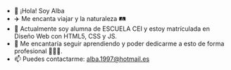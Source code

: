 - 👋 ¡Hola! Soy Alba 
- ✈️ Me encanta viajar y la naturaleza 🛤️ 
- 🌱 Actualmente soy alumna de ESCUELA CEI y estoy matrículada en Diseño Web con HTML5, CSS y JS. 
- 💞️ Me encantaría seguir aprendiendo y poder dedicarme a esto de forma profesional 🚀👩‍💻. 
- 📫 Puedes contactarme: alba.1997@hotmail.es 


<!---
alba1997alumnoscei/alba1997alumnoscei is a ✨ special ✨ repository because its `README.md` (this file) appears on your GitHub profile.
You can click the Preview link to take a look at your changes.
--->
